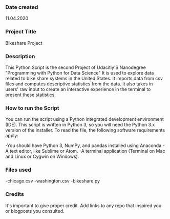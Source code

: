 ### Date created
11.04.2020

### Project Title
Bikeshare Project

### Description
This Python Script is the second Project of Udacitiy'S Nanodegree "Programming with Python for Data Science"
It is used to explore data related to bike share systems in the United States. It imports data from csv files and
computes descriptive statistics from the data. It also takes in users' raw input to create an interactive
experience in the terminal to present these statistics.

### How to run the Script
You can run the script using a Python integrated development environment (IDE). This script is written in Python 3, so you will need the Python 3.x version of the installer. To read the file, the following software requirements apply:

-You should have Python 3, NumPy, and pandas installed using Anaconda
-A text editor, like Sublime or Atom.
-A terminal application (Terminal on Mac and Linux or Cygwin on Windows).

### Files used
-chicago.csv
-washington.csv
-bikeshare.py

### Credits
It's important to give proper credit. Add links to any repo that inspired you or blogposts you consulted.
